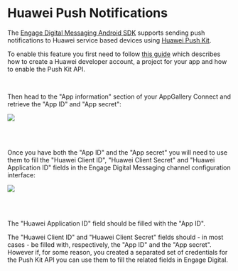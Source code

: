 # Huawei Push Notifications

The [Engage Digital Messaging Android SDK](https://github.com/ringcentral/engage-digital-messaging-android) supports sending push notifications to Huawei service based devices using [Huawei Push Kit](https://developer.huawei.com/consumer/en/hms/huawei-pushkit).

To enable this feature you first need to follow [this guide](https://developer.huawei.com/consumer/en/doc/development/HMSCore-Guides/android-config-agc-0000001050170137) which describes how to create a Huawei developer account, a project for your app and how to enable the Push Kit API.

<br>

Then head to the "App information" section of your AppGallery Connect and retrieve the "App ID" and "App secret":

<img class="img-fluid" src="../../../img/mobile-messaging-huawei-push-notifications-app-galleryconnect-config.png">

<br><br>

Once you have both the "App ID" and the "App secret" you will need to use them to fill the "Huawei Client ID", "Huawei Client Secret" and "Huawei Application ID" fields in the Engage Digital Messaging channel configuration interface:

<img class="img-fluid" src="../../../img/mobile-messaging-huawei-push-notifications-ed-channel-config.png">

<br><br>

The "Huawei Application ID" field should be filled with the "App ID".

The "Huawei Client ID" and "Huawei Client Secret" fields should - in most cases - be filled with, respectively, the "App ID" and the "App secret". However if, for some reason, you created a separated set of credentials for the Push Kit API you can use them to fill the related fields in Engage Digital.
